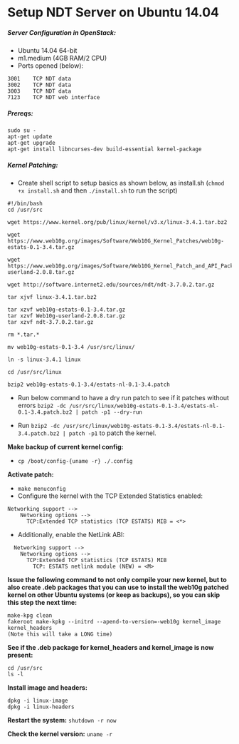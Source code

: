 # Setup NDT Server on Ubuntu 14.04

##### Server Configuration in OpenStack:
- Ubuntu 14.04 64-bit
- m1.medium (4GB RAM/2 CPU)
- Ports opened (below):
```
3001	TCP	NDT data
3002	TCP	NDT data
3003	TCP	NDT data
7123	TCP	NDT web interface
```

##### Prereqs:
```
sudo su -
apt-get update
apt-get upgrade
apt-get install libncurses-dev build-essential kernel-package
```

##### Kernel Patching:
- Create shell script to setup basics as shown below, as install.sh (`chmod +x install.sh` and then `./install.sh` to run the script)
```
#!/bin/bash
cd /usr/src

wget https://www.kernel.org/pub/linux/kernel/v3.x/linux-3.4.1.tar.bz2

wget https://www.web10g.org/images/Software/Web10G_Kernel_Patches/web10g-estats-0.1-3.4.tar.gz

wget https://www.web10g.org/images/Software/Web10G_Kernel_Patch_and_API_Packages/Web10g-userland-2.0.8.tar.gz

wget http://software.internet2.edu/sources/ndt/ndt-3.7.0.2.tar.gz

tar xjvf linux-3.4.1.tar.bz2

tar xzvf web10g-estats-0.1-3.4.tar.gz 
tar xzvf Web10g-userland-2.0.8.tar.gz 
tar xzvf ndt-3.7.0.2.tar.gz

rm *.tar.*

mv web10g-estats-0.1-3.4 /usr/src/linux/

ln -s linux-3.4.1 linux

cd /usr/src/linux

bzip2 web10g-estats-0.1-3.4/estats-nl-0.1-3.4.patch
```
- Run below command to have a dry run patch to see if it patches without errors
`bzip2 -dc /usr/src/linux/web10g-estats-0.1-3.4/estats-nl-0.1-3.4.patch.bz2 | patch -p1 --dry-run`

- Run `bzip2 -dc /usr/src/linux/web10g-estats-0.1-3.4/estats-nl-0.1-3.4.patch.bz2 | patch -p1` to patch the kernel.

**Make backup of current kernel config:**
- `cp /boot/config-{uname -r} ./.config`

**Activate patch:**
- `make menuconfig`
- Configure the kernel with the TCP Extended Statistics enabled:
```
Networking support --> 
    Networking options -->
      TCP:Extended TCP statistics (TCP ESTATS) MIB = <*>
```
- Additionally, enable the NetLink ABI:
```
  Networking support --> 
    Networking options -->
      TCP:Extended TCP statistics (TCP ESTATS) MIB
        TCP: ESTATS netlink module (NEW) = <M>
```
**Issue the following command to not only compile your new kernel, but to also create .deb packages that you can use to install the web10g patched kernel on other Ubuntu systems (or keep as backups), so you can skip this step the next time:**
```
make-kpg clean
fakeroot make-kpkg --initrd --apend-to-version=-web10g kernel_image kernel_headers
(Note this will take a LONG time)
```

**See if the .deb package for kernel_headers and kernel_image is now present:**
```
cd /usr/src
ls -l
```
**Install image and headers:**
```
dpkg -i linux-image
dpkg -i linux-headers
```

**Restart the system:**
`shutdown -r now`

**Check the kernel version:**
`uname -r`
